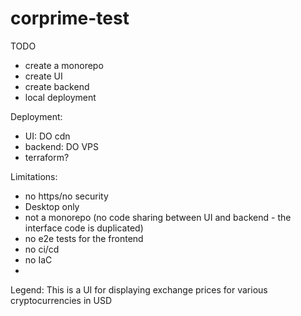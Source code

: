 # corprime-test


TODO
- create a monorepo 
- create UI
- create backend 
- local deployment

Deployment:
- UI: DO cdn 
- backend: DO VPS
- terraform?


Limitations:
- no https/no security
- Desktop only
- not a monorepo (no code sharing between UI and backend - the interface code is duplicated)
- no e2e tests for the frontend
- no ci/cd
- no IaC
- 

Legend:
This is a UI for displaying exchange prices for various cryptocurrencies in USD 
